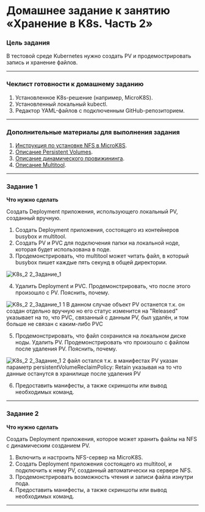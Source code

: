 # Домашнее задание к занятию «Хранение в K8s. Часть 2»

### Цель задания

В тестовой среде Kubernetes нужно создать PV и продемострировать запись и хранение файлов.

------

### Чеклист готовности к домашнему заданию

1. Установленное K8s-решение (например, MicroK8S).
2. Установленный локальный kubectl.
3. Редактор YAML-файлов с подключенным GitHub-репозиторием.

------

### Дополнительные материалы для выполнения задания

1. [Инструкция по установке NFS в MicroK8S](https://microk8s.io/docs/nfs). 
2. [Описание Persistent Volumes](https://kubernetes.io/docs/concepts/storage/persistent-volumes/). 
3. [Описание динамического провижининга](https://kubernetes.io/docs/concepts/storage/dynamic-provisioning/). 
4. [Описание Multitool](https://github.com/wbitt/Network-MultiTool).

------

### Задание 1

**Что нужно сделать**

Создать Deployment приложения, использующего локальный PV, созданный вручную.

1. Создать Deployment приложения, состоящего из контейнеров busybox и multitool.
2. Создать PV и PVC для подключения папки на локальной ноде, которая будет использована в поде.
3. Продемонстрировать, что multitool может читать файл, в который busybox пишет каждые пять секунд в общей директории.

![K8s_2 2_Задание_1](https://github.com/user-attachments/assets/1ff6c465-f218-4f4e-ad3b-2239348c9cca)

4. Удалить Deployment и PVC. Продемонстрировать, что после этого произошло с PV. Пояснить, почему.

![K8s_2 2_Задание_1 1](https://github.com/user-attachments/assets/5a8756c4-f76d-4cbb-9c39-5dab03aa7402)
В данном случае объект PV останется т.к. он создан отдельно вручную но его статус изменится на "Released" указывает на то, что PVC, связанный с данным PV, был удалён, и том больше не связан с каким-либо PVC

5. Продемонстрировать, что файл сохранился на локальном диске ноды. Удалить PV.  Продемонстрировать что произошло с файлом после удаления PV. Пояснить, почему.

![K8s_2 2_Задание_1 2](https://github.com/user-attachments/assets/a7918176-7776-4def-99ae-1bc99d2f9701)
файл остался т.к. в манифестах PV указан параметр persistentVolumeReclaimPolicy: Retain указывая на то что данные останутся в хранилище после удаления PV

6. Предоставить манифесты, а также скриншоты или вывод необходимых команд.

------

### Задание 2

**Что нужно сделать**

Создать Deployment приложения, которое может хранить файлы на NFS с динамическим созданием PV.

1. Включить и настроить NFS-сервер на MicroK8S.
2. Создать Deployment приложения состоящего из multitool, и подключить к нему PV, созданный автоматически на сервере NFS.
3. Продемонстрировать возможность чтения и записи файла изнутри пода. 
4. Предоставить манифесты, а также скриншоты или вывод необходимых команд.

------
